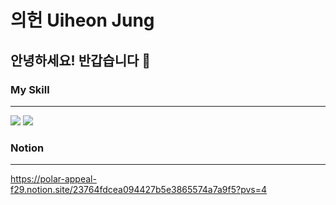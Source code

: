 # 의헌 Uiheon Jung
## 안녕하세요! 반갑습니다 👋


### My Skill
---
<img src="https://img.shields.io/badge/Django-092E20?style=flat&logo=Django&logoColor=white"/> <img src="https://img.shields.io/badge/MySQL-4479A1?style=flat&logo=MySQL&logoColor=white"/>

### Notion
---
https://polar-appeal-f29.notion.site/23764fdcea094427b5e3865574a7a9f5?pvs=4

<!--
**uiheonn/uiheonn** is a ✨ _special_ ✨ repository because its `README.md` (this file) appears on your GitHub profile.

Here are some ideas to get you started:

- 🔭 I’m currently working on ...
- 🌱 I’m currently learning ...
- 👯 I’m looking to collaborate on ...
- 🤔 I’m looking for help with ...
- 💬 Ask me about ...
- 📫 How to reach me: ...
- 😄 Pronouns: ...
- ⚡ Fun fact: ...
-->
